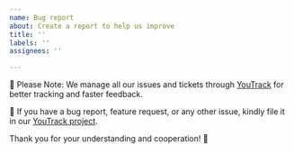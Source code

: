 ```yaml
---
name: Bug report
about: Create a report to help us improve
title: ''
labels: ''
assignees: ''

---
```


🚨 Please Note: We manage all our issues and tickets through [YouTrack](https://youtrack.jetbrains.com/issues?q=project:%20KTOR) for better tracking and faster feedback.

📌 If you have a bug report, feature request, or any other issue, kindly file it in our [YouTrack project](https://youtrack.jetbrains.com/newissue?project=ktor).

Thank you for your understanding and cooperation! 🙏
